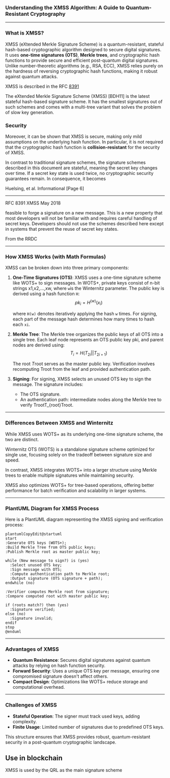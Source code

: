 ### Understanding the XMSS Algorithm: A Guide to Quantum-Resistant Cryptography

------

### What is XMSS?

XMSS (eXtended Merkle Signature Scheme) is a quantum-resistant, stateful hash-based cryptographic algorithm designed to secure digital signatures. It uses **one-time signatures (OTS)**, **Merkle trees**, and cryptographic hash functions to provide secure and efficient post-quantum digital signatures. Unlike number-theoretic algorithms (e.g., RSA, ECC), XMSS relies purely on the hardness of reversing cryptographic hash functions, making it robust against quantum attacks.



XMSS is described in the RFC [8391](https://datatracker.ietf.org/doc/html/rfc8391)



  The eXtended Merkle Signature Scheme (XMSS) [BDH11] is the latest
   stateful hash-based signature scheme.  It has the smallest signatures
   out of such schemes and comes with a multi-tree variant that solves
   the problem of slow key generation.  

### Security

Moreover, it can be shown that XMSS is secure, making only mild assumptions on the underlying hash function.  In particular, it is not required that the cryptographic hash function is **collision-resistant** for the security of XMSS.

In contrast to traditional signature schemes, the signature schemes described in this document are stateful, meaning the secret key changes over time.  If a secret key state is used twice, no cryptographic security guarantees remain.  In consequence, it becomes



Huelsing, et al.              Informational                     [Page 6]

------

RFC 8391                          XMSS                          May 2018

   feasible to forge a signature on a new message.  This is a new
   property that most developers will not be familiar with and requires
   careful handling of secret keys.  Developers should not use the
   schemes described here except in systems that prevent the reuse of
   secret key states.

From the RRDC

------

### How XMSS Works (with Math Formulas)

XMSS can be broken down into three primary components:

1. **One-Time Signatures (OTS)**: XMSS uses a one-time signature scheme like WOTS+ to sign messages. In WOTS+, private keys consist of n-bit strings x1,x2,…,xw, where `w`is the Winternitz parameter. The public key is derived using a hash function `H`:
   $$
   pk_i = H^{(w)}(x_i)
   $$
   

   where `H(w)` denotes iteratively applying the hash `w` times. For signing, each part of the message hash determines how many times to hash each `xi`.

2. **Merkle Tree**: The Merkle tree organizes the public keys of all OTS into a single tree. Each leaf node represents an OTS public key pki, and parent nodes are derived using:
   $$
   T_i = H(T_{2i} || T_{2i+1})
   $$
   

   The root *T*root serves as the master public key. Verification involves recomputing Troot  from the leaf and provided authentication path.

3. **Signing**: For signing, XMSS selects an unused OTS key to sign the message. The signature includes:

   - The OTS signature.
   - An authentication path: intermediate nodes along the Merkle tree to verify TrootT_{root}Troot.

------

### Differences Between XMSS and Winternitz

While XMSS uses WOTS+ as its underlying one-time signature scheme, the two are distinct. 

Winternitz OTS (WOTS) is a standalone signature scheme optimized for single use, focusing solely on the tradeoff between signature size and speed. 

In contrast, XMSS integrates WOTS+ into a larger structure using Merkle trees to enable multiple signatures while maintaining security. 

XMSS also optimizes WOTS+ for tree-based operations, offering better performance for batch verification and scalability in larger systems.

------

### PlantUML Diagram for XMSS Process

Here is a PlantUML diagram representing the XMSS signing and verification process:

```
plantumlCopyEdit@startuml
start
:Generate OTS keys (WOTS+);
:Build Merkle Tree from OTS public keys;
:Publish Merkle root as master public key;

while (New message to sign?) is (yes)
  :Select unused OTS key;
  :Sign message with OTS;
  :Compute authentication path to Merkle root;
  :Output signature (OTS signature + path);
endwhile (no)

:Verifier computes Merkle root from signature;
:Compare computed root with master public key;

if (roots match?) then (yes)
  :Signature verified;
else (no)
  :Signature invalid;
endif
stop
@enduml
```

------

### Advantages of XMSS

- **Quantum Resistance**: Secures digital signatures against quantum attacks by relying on hash function security.
- **Forward Security**: Uses a unique OTS key per message, ensuring one compromised signature doesn't affect others.
- **Compact Design**: Optimizations like WOTS+ reduce storage and computational overhead.

------

### Challenges of XMSS

- **Stateful Operation**: The signer must track used keys, adding complexity.
- **Finite Usage**: Limited number of signatures due to predefined OTS keys.

This structure ensures that XMSS provides robust, quantum-resistant security in a post-quantum cryptographic landscape.

## Use in blockchain

XMSS is used by the QRL as the main signature scheme